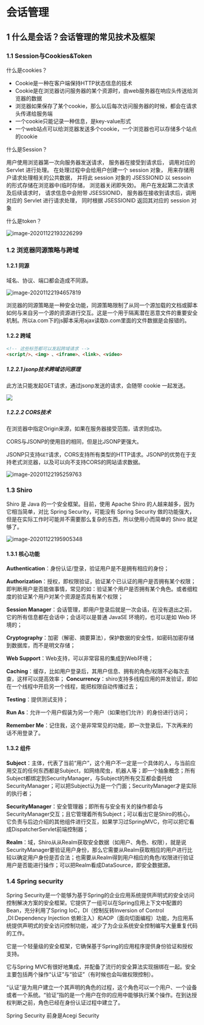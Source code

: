 # 会话管理

## 1 什么是会话？会话管理的常见技术及框架

### 1.1 Session与Cookies&Token

什么是cookies？

- Cookie是一种在客户端保持HTTP状态信息的技术
- Cookie是在浏览器访问服务器的某个资源时，由web服务器在响应头传送给浏览器的数据
- 浏览器如果保存了某个cookie，那么以后每次访问服务器的时候，都会在请求头传递给服务端
- 一个cookie只能记录一种信息，是key-value形式
- 一个web站点可以给浏览器发送多个cookie，一个浏览器也可以存储多个站点的cookie

什么是Session？

用户使用浏览器第一次向服务器发送请求， 服务器在接受到请求后， 调用对应的 Servlet 进行处理。 在处理过程中会给用户创建一个 session 对象， 用来存储用户请求处理相关的公共数据， 并将此 session 对象的 JSESSIONID 以 sessoin 的形式存储在浏览器中(临时存储， 浏览器关闭即失效)。 用户在发起第二次请求及后续请求时， 请求信息中会附带 JSESSIONID， 服务器在接收到请求后，调用对应的 Servlet 进行请求处理， 同时根据 JSESSIONID 返回其对应的 session 对象

什么是token？

![image-20201122193226299](https://yeyangshu-picgo.oss-cn-shanghai.aliyuncs.com/img/image-20201122193226299.png)

### 1.2 浏览器同源策略与跨域

#### 1.2.1 同源

域名、协议、端口都会造成不同源。

![image-20201122194657819](https://yeyangshu-picgo.oss-cn-shanghai.aliyuncs.com/img/image-20201122194657819.png)

浏览器的同源策略是一种安全功能，同源策略限制了从同一个源加载的文档或脚本如何与来自另一个源的资源进行交互。这是一个用于隔离潜在恶意文件的重要安全机制。所以a.com下的js脚本采用ajax读取b.com里面的文件数据是会报错的。

#### 1.2.2 跨域

```html
<!-- 这些标签都可以发起跨域请求 -->
<script/>、<img> 、<iframe>、<link>、<video>
```

##### 1.2.2.1 jsonp技术跨域访问原理

此方法只能发起GET请求，通过jsonp发送的请求，会随带 cookie 一起发送。

![](https://yeyangshu-picgo.oss-cn-shanghai.aliyuncs.com/img/image-20201122195159442.png)

##### 1.2.2.2 CORS技术

在浏览器中指定Origin来源，如果在服务器接受范围，请求则成功。

CORS与JSONP的使用目的相同，但是比JSONP更强大。

JSONP只支持`GET`请求，CORS支持所有类型的HTTP请求。JSONP的优势在于支持老式浏览器，以及可以向不支持CORS的网站请求数据。

![image-20201122195259763](https://yeyangshu-picgo.oss-cn-shanghai.aliyuncs.com/img/image-20201122195259763.png)

### 1.3 Shiro

Shiro 是 Java 的一个安全框架。目前，使用 Apache Shiro 的人越来越多，因为它相当简单，对比 Spring
Security，可能没有 Spring Security 做的功能强大，但是在实际工作时可能并不需要那么复杂的东西，所以使用小而简单的 Shiro 就足够了。

![image-20201122195905348](https://yeyangshu-picgo.oss-cn-shanghai.aliyuncs.com/img/image-20201122195905348.png)

#### 1.3.1 核心功能

**Authentication**：身份认证/登录，验证用户是不是拥有相应的身份；

**Authorization**：授权，即权限验证，验证某个已认证的用户是否拥有某个权限；即判断用户是否能做事情，常见的如：验证某个用户是否拥有某个角色。或者细粒度的验证某个用户对某个资源是否具有某个权限；

**Session Manager**：会话管理，即用户登录后就是一次会话，在没有退出之前，它的所有信息都在会话中；会话可以是普通 JavaSE 环境的，也可以是如 Web 环境的；

**Cryptography**：加密（解密、摘要算法），保护数据的安全性，如密码加密存储到数据库，而不是明文存储；

**Web Support**：Web支持，可以非常容易的集成到Web环境；

**Caching**：缓存，比如用户登录后，其用户信息、拥有的角色/权限不必每次去查，这样可以提高效率；
**Concurrency**：shiro支持多线程应用的并发验证，即如在一个线程中开启另一个线程，能把权限自动传播过去；

**Testing**：提供测试支持；

**Run As**：允许一个用户假装为另一个用户（如果他们允许）的身份进行访问；

**Remember Me**：记住我，这个是非常常见的功能，即一次登录后，下次再来的话不用登录了。

#### 1.3.2 组件

**Subject**：主体，代表了当前“用户”，这个用户不一定是一个具体的人，与当前应用交互的任何东西都是Subject，如网络爬虫，机器人等；即一个抽象概念；所有Subject都绑定到SecurityManager，与Subject的所有交互都会委托给SecurityManager；可以把Subject认为是一个门面；SecurityManager才是实际的执行者；

**SecurityManager**：安全管理器；即所有与安全有关的操作都会与SecurityManager交互；且它管理着所有Subject；可以看出它是Shiro的核心，它负责与后边介绍的其他组件进行交互，如果学习过SpringMVC，你可以把它看成DispatcherServlet前端控制器；

**Realm**：域，Shiro从从Realm获取安全数据（如用户、角色、权限），就是说SecurityManager要验证用户身份，那么它需要从Realm获取相应的用户进行比较以确定用户身份是否合法；也需要从Realm得到用户相应的角色/权限进行验证用户是否能进行操作；可以把Realm看成DataSource，即安全数据源。

### 1.4 Spring security

Spring Security是一个能够为基于Spring的企业应用系统提供声明式的安全访问控制解决方案的安全框架。它提供了一组可以在Spring应用上下文中配置的Bean，充分利用了Spring IoC，DI（控制反转Inversion of Control ,DI:Dependency Injection 依赖注入）和AOP（面向切面编程）功能，为应用系统提供声明式的安全访问控制功能，减少了为企业系统安全控制编写大量重复代码的工作。

它是一个轻量级的安全框架，它确保基于Spring的应用程序提供身份验证和授权支持。

它与Spring MVC有很好地集成，并配备了流行的安全算法实现捆绑在一起。安全主要包括两个操作“认证”与“验证”（有时候也会叫做权限控制）。

“认证”是为用户建立一个其声明的角色的过程，这个角色可以一个用户、一个设备或者一个系统。“验证”指的是一个用户在你的应用中能够执行某个操作。在到达授权判断之前，角色已经在身份认证过程中建立了。

Spring Security 前身是Acegi Security